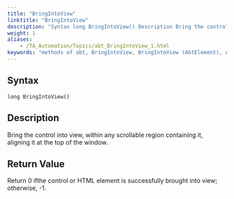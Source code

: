 ```yaml
--- 
title: "BringIntoView"
linktitle: "BringIntoView"
description: "Syntax long BringIntoView() Description Bring the control into view, within any scrollable region containing it, aligning it at the top of the window. Return Value Return 0 if the control or HTML ..."
weight: 1
aliases: 
    - /TA_Automation/Topics/abt_BringIntoView_1.html
keywords: "methods of abt, BringIntoView, BringIntoView (AbtElement), AbtElement, bringintoview, abtelement bringintoview, bring control into view, bring HTML emlement into view"
---
```


## Syntax

`long BringIntoView()`

## Description  

Bring the control into view, within any scrollable region containing it, aligning it at the top of the window.

## Return Value  

Return 0 ifthe control or HTML element is successfully brought into view; otherwise, -1.



